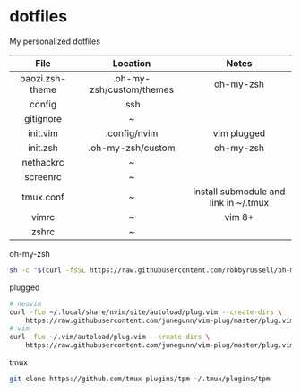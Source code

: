 # dotfiles
My personalized dotfiles

| File | Location | Notes |
| :---: | :---: | :---: |
| baozi.zsh-theme | .oh-my-zsh/custom/themes | oh-my-zsh |
| config | .ssh ||
| gitignore | ~ ||
| init.vim | .config/nvim | vim plugged |
| init.zsh | .oh-my-zsh/custom | oh-my-zsh |
| nethackrc | ~ ||
| screenrc | ~ ||
| tmux.conf | ~ | install submodule and link in ~/.tmux|
| vimrc | ~ | vim 8+ |
| zshrc | ~ ||

oh-my-zsh
```bash
sh -c "$(curl -fsSL https://raw.githubusercontent.com/robbyrussell/oh-my-zsh/master/tools/install.sh)"
```

plugged
```bash
# neovim
curl -fLo ~/.local/share/nvim/site/autoload/plug.vim --create-dirs \
    https://raw.githubusercontent.com/junegunn/vim-plug/master/plug.vim
# vim
curl -fLo ~/.vim/autoload/plug.vim --create-dirs \
    https://raw.githubusercontent.com/junegunn/vim-plug/master/plug.vim
```

tmux
```bash
git clone https://github.com/tmux-plugins/tpm ~/.tmux/plugins/tpm
```
